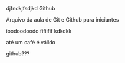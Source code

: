 djfndkjfsdjkd Github

Arquivo da aula de Git e Github para iniciantes

ioodoodoodo
fifiifif
kdkdkk

até um café é válido

github???
